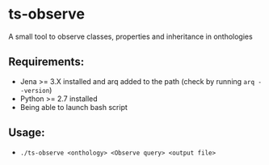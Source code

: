 # ts-observe

A small tool to observe classes, properties and inheritance in onthologies

## Requirements:

* Jena >= 3.X installed and arq added to the path (check by running `arq --version`)
* Python >= 2.7 installed
* Being able to launch bash script

## Usage:

* `./ts-observe <onthology> <Observe query> <output file>`


